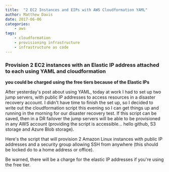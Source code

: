 ```yaml
---
title:  "2 EC2 Instances and EIPs with AWS Cloudformation YAML"
author: Matthew Davis
date: 2017-06-06 
categories:
    - aws
tags:
    - cloudformation
    - provisioning infrastructure
    - infrastructure as code
---
```


### Provision 2 EC2 instances with an Elastic IP address attached to each using YAML and cloudformation

**you could be charged using the free tiers because of the Elastic IPs**

After yesterday's post about using YAML, today at work I had to set up two jump servers, with public IP addresses to access resources in a disaster recovery account. 
I didn't have time to finish the set up, so I decided to write out the cloudformation script this evening so I can get things up and running in the morning for our disaster recovery test. If this script can be saved, then in a DR failover the jump servers will be able to be provisioned in any AWS account (providing the script is accessible... hello github, S3 storage and Azure Blob storage).

Here's the script that will provision 2 Amazon Linux instances with public IP addresses and a security group allowing SSH from anywhere (this should be locked do to a home address or office).

Be warned, there will be a charge for the elastic IP addresses if you're using the free tier.

<script src="https://gist.github.com/MatthewJDavis/6bc2803209ed334bc3a5d2388476e66d.js"></script>



